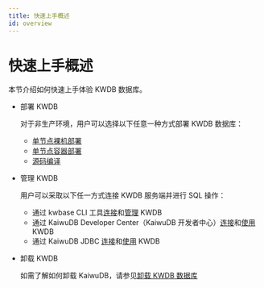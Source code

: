 ```yaml
---
title: 快速上手概述
id: overview
---
```


# 快速上手概述

本节介绍如何快速上手体验 KWDB 数据库。

- 部署 KWDB

    对于非生产环境，用户可以选择以下任意一种方式部署 KWDB 数据库：

  - [单节点裸机部署](./install-kaiwudb/quickstart-bare-metal.md)
  - [单节点容器部署](./install-kaiwudb/quickstart-docker.md)
  - [源码编译](https://gitee.com/kwdb/kwdb/blob/master/README.md)

- 管理 KWDB

    用户可以采取以下任一方式连接 KWDB 服务端并进行 SQL 操作：

  - 通过 kwbase CLI 工具[连接](./access-kaiwudb/access-kaiwudb-cli.md)和[管理](./use-kaiwudb/use-kaiwudb-cli.md) KWDB
  - 通过 KaiwuDB Developer Center（KaiwuDB 开发者中心）[连接](./access-kaiwudb/access-kaiwudb-kdc.md)和[使用](./use-kaiwudb/use-kaiwudb-kdc.md) KWDB
  - 通过 KaiwuDB JDBC [连接](./access-kaiwudb/access-kaiwudb-jdbc.md)和[使用](./use-kaiwudb/use-kaiwudb-jdbc.md) KWDB

- 卸载 KWDB

  如需了解如何卸载 KaiwuDB，请参见[卸载 KWDB 数据库](./uninstall-kaiwudb/uninstall-db.md)